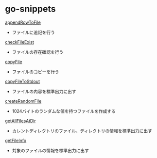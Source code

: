 # go-snippets

[appendRowToFile](https://github.com/t0w4/go-snippets/blob/master/snippets/appendRowToFile/main.go)
- ファイルに追記を行う

[checkFileExist](https://github.com/t0w4/go-snippets/blob/master/snippets/checkFileExist/main.go)
- ファイルの存在確認を行う

[copyFile](https://github.com/t0w4/go-snippets/blob/master/snippets/copyFile/main.go)
- ファイルのコピーを行う

[copyFileToStdout](https://github.com/t0w4/go-snippets/blob/master/snippets/copyFileToStdout/main.go)
- ファイルの内容を標準出力に出す

[createRandomFile](https://github.com/t0w4/go-snippets/blob/master/snippets/createRandomFile/main.go)
- 1024バイトのランダムな値を持つファイルを作成する

[getAllFilesAtDir](https://github.com/t0w4/go-snippets/blob/master/snippets/getAllFilesAtDir/main.go)
- カレントディレクトリのファイル、ディレクトリの情報を標準出力に出す

[getFileInfo](https://github.com/t0w4/go-snippets/blob/master/snippets/getFileInfo/main.go)
- 対象のファイルの情報を標準出力に出す
